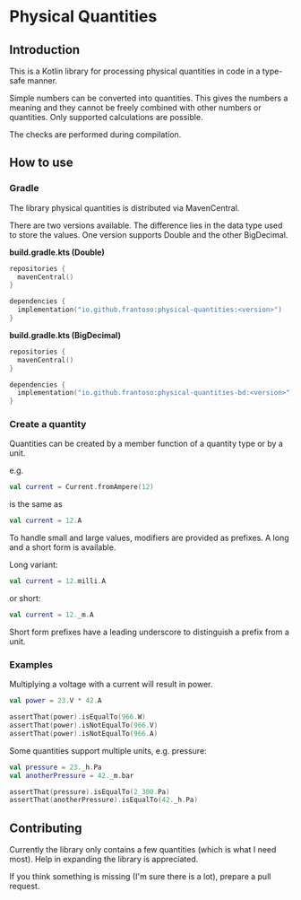 # Physical Quantities

## Introduction

This is a Kotlin library for processing physical quantities in code in a type-safe manner.

Simple numbers can be converted into quantities. This gives the numbers a meaning and they cannot be
freely combined with other numbers or quantities. Only supported calculations are possible.

The checks are performed during compilation.

## How to use

### Gradle

The library physical quantities is distributed via MavenCentral.

There are two versions available. The difference lies in the data type used to store the values. One
version supports Double and the other BigDecimal.

**build.gradle.kts (Double)**

```kotlin
repositories {
  mavenCentral()
}

dependencies {
  implementation("io.github.frantoso:physical-quantities:<version>")
}
```

**build.gradle.kts (BigDecimal)**

```kotlin
repositories {
  mavenCentral()
}

dependencies {
  implementation("io.github.frantoso:physical-quantities-bd:<version>")
}
```

### Create a quantity

Quantities can be created by a member function of a quantity type or by a unit.

e.g.

```kotlin
val current = Current.fromAmpere(12)
```

is the same as

```kotlin
val current = 12.A
```

To handle small and large values, modifiers are provided as prefixes. A long and a short
form is available.

Long variant:

```kotlin
val current = 12.milli.A
```

or short:

```kotlin
val current = 12._m.A
```

Short form prefixes have a leading underscore to distinguish a prefix from a unit.

### Examples

Multiplying a voltage with a current will result in power.

```kotlin
val power = 23.V * 42.A

assertThat(power).isEqualTo(966.W)
assertThat(power).isNotEqualTo(966.V)
assertThat(power).isNotEqualTo(966.A)
```

Some quantities support multiple units, e.g. pressure:

```kotlin
val pressure = 23._h.Pa
val anotherPressure = 42._m.bar

assertThat(pressure).isEqualTo(2_300.Pa)
assertThat(anotherPressure).isEqualTo(42._h.Pa)
```

## Contributing

Currently the library only contains a few quantities (which is what I need most).
Help in expanding the library is appreciated.

If you think something is missing (I'm sure there is a lot), prepare a pull request.

